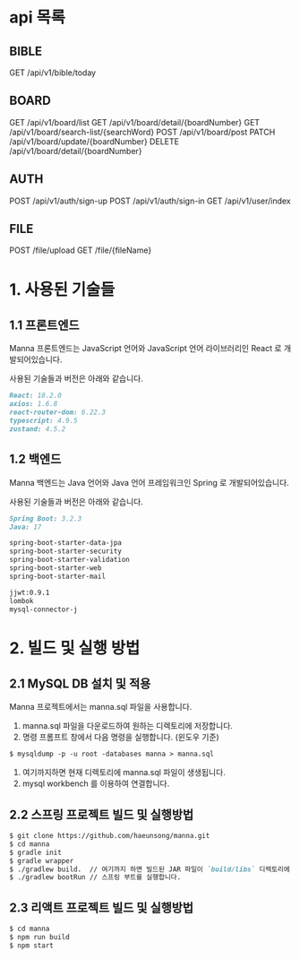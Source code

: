 # api 목록
## BIBLE
GET /api/v1/bible/today

## BOARD

GET /api/v1/board/list
GET /api/v1/board/detail/{boardNumber}
GET /api/v1/board/search-list/{searchWord}
POST /api/v1/board/post
PATCH /api/v1/board/update/{boardNumber}
DELETE /api/v1/board/detail/{boardNumber}

## AUTH
POST /api/v1/auth/sign-up
POST /api/v1/auth/sign-in
GET /api/v1/user/index

## FILE
POST /file/upload
GET /file/{fileName}

# 1. 사용된 기술들

## 1.1 프론트엔드

Manna 프론트엔드는 JavaScript 언어와 JavaScript 언어 라이브러리인 React 로 개발되어있습니다.

사용된 기술들과 버전은 아래와 같습니다.

```markdown
React: 18.2.0
axios: 1.6.8
react-router-dom: 6.22.3
typescript: 4.9.5
zustand: 4.5.2
```

## 1.2 백엔드

Manna 백엔드는 Java 언어와 Java 언어  프레임워크인 Spring 로 개발되어있습니다.

사용된 기술들과 버전은 아래와 같습니다.

```markdown
Spring Boot: 3.2.3
Java: 17

spring-boot-starter-data-jpa
spring-boot-starter-security
spring-boot-starter-validation
spring-boot-starter-web
spring-boot-starter-mail

jjwt:0.9.1
lombok
mysql-connector-j
```

# 2. 빌드 및 실행 방법

## 2.1 MySQL DB 설치 및 적용

Manna 프로젝트에서는 manna.sql 파일을 사용합니다.

1. manna.sql 파일을 다운로드하여 원하는 디렉토리에 저장합니다.
2. 명령 프롬프트 창에서 다음 명령을 실행합니다. (윈도우 기준)

```markdown
$ mysqldump -p -u root -databases manna > manna.sql
```

1. 여기까지하면 현재 디렉토리에 manna.sql 파일이 생생됩니다.
2. mysql workbench 를 이용하여 연결합니다.

## 2.2 스프링 프로젝트 빌드 및 실행방법

```markdown
$ git clone https://github.com/haeunsong/manna.git 
$ cd manna
$ gradle init
$ gradle wrapper
$ ./gradlew build.  // 여기까지 하면 빌드된 JAR 파일이 `build/libs` 디렉토리에 생성된다.
$ ./gradlew bootRun // 스프링 부트를 실행합니다.
```

## 2.3 리액트 프로젝트 빌드 및 실행방법

```markdown
$ cd manna
$ npm run build
$ npm start
```
